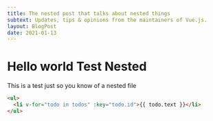 ```yaml
---
title: The nested post that talks about nested things
subtext: Updates, tips & opinions from the maintainers of Vue.js.
layout: BlogPost
date: 2021-01-13
---
```


# Hello world Test Nested

This is a test just so you know of a nested file

```html
<ul>
  <li v-for="todo in todos" :key="todo.id">{{ todo.text }}</li>
</ul>
```
